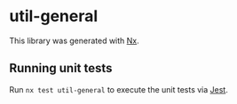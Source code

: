 # util-general

This library was generated with [Nx](https://nx.dev).

## Running unit tests

Run `nx test util-general` to execute the unit tests via [Jest](https://jestjs.io).
